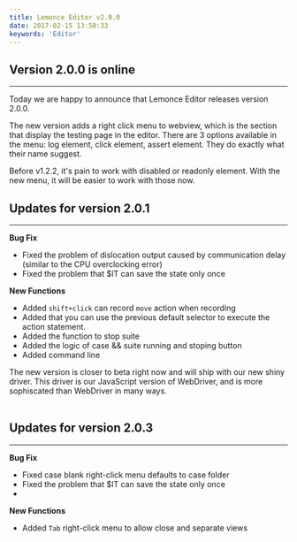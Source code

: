 ```yaml
---
title: Lemonce Editor v2.0.0
date: 2017-02-15 13:50:33
keywords: 'Editor'
---
```


## Version 2.0.0 is online
---

Today we are happy to announce that Lemonce Editor releases version 2.0.0.  

The new version adds a right click menu to webview, which is the section that 
display the testing page in the editor. There are 3 options available in the menu:
log element, click element, assert element. They do exactly what their name 
suggest.  

Before v1.2.2, it's pain to work with disabled or readonly element. With the 
new menu, it will be easier to work with those now.
<br>

## Updates for version 2.0.1
---
**Bug Fix**
- Fixed the problem of dislocation output caused by communication delay (similar to the CPU overclocking error)
- Fixed the problem that $IT can save the state only once

**New Functions**
- Added `shift+click` can record `move` action when recording
- Added that you can use the previous default selector to execute the action statement.
- Added the function to stop suite
- Added the logic of case && suite running and stoping button
- Added command line

The new version is closer to beta right now and will ship with our new shiny 
driver. This driver is our JavaScript version of WebDriver, and is more 
sophiscated than WebDriver in many ways.  
<br>

## Updates for version 2.0.3
---
**Bug Fix**
- Fixed case blank right-click menu defaults to case folder
- Fixed the problem that $IT can save the state only once
- 

**New Functions**
- Added `Tab` right-click menu to allow close and separate views